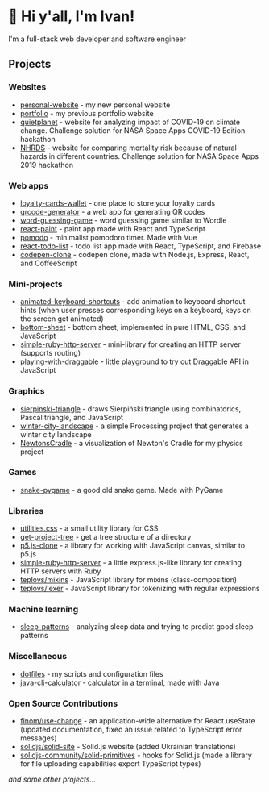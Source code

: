 # 👋 Hi y'all, I'm Ivan!

I'm a full-stack web developer and software engineer

## Projects

### Websites

- [personal-website](https://github.com/ivteplo/personal-website) - my new personal website
- [portfolio](https://github.com/ivteplo/portfolio) - my previous portfolio website
- [quietplanet](https://github.com/Apareshka/ds_quietplanet) - website for analyzing impact of COVID-19 on climate change. Challenge solution for NASA Space Apps COVID-19 Edition hackathon
- [NHRDS](https://github.com/Apareshka/NHRDS) - website for comparing mortality risk because of natural hazards in different countries. Challenge solution for NASA Space Apps 2019 hackathon

### Web apps

- [loyalty-cards-wallet](https://github.com/ivteplo/loyalty-cards-wallet) - one place to store your loyalty cards
- [qrcode-generator](https://github.com/ivteplo/qrcode-generator) - a web app for generating QR codes
- [word-guessing-game](https://github.com/ivteplo/word-guessing-game) - word guessing game similar to Wordle
- [react-paint](https://github.com/ivteplo/react-paint) - paint app made with React and TypeScript
- [pomodo](https://github.com/ivteplo/pomodo) - minimalist pomodoro timer. Made with Vue
- [react-todo-list](https://github.com/ivteplo/react-todo-list) - todo list app made with React, TypeScript, and Firebase
- [codepen-clone](https://github.com/ivteplo/codepen-clone) - codepen clone, made with Node.js, Express, React, and CoffeeScript

### Mini-projects

- [animated-keyboard-shortcuts](https://github.com/ivteplo/animated-keyboard-shortcuts) - add animation to keyboard shortcut hints (when user presses corresponding keys on a keyboard, keys on the screen get animated)
- [bottom-sheet](https://github.com/ivteplo/bottom-sheet) - bottom sheet, implemented in pure HTML, CSS, and JavaScript
- [simple-ruby-http-server](https://github.com/ivteplo/simple-ruby-http-server) - mini-library for creating an HTTP server (supports routing)
- [playing-with-draggable](https://github.com/ivteplo/playing-with-draggable) - little playground to try out Draggable API in JavaScript

### Graphics

- [sierpinski-triangle](https://github.com/ivteplo/sierpinski-triangle) - draws Sierpiński triangle using combinatorics, Pascal triangle, and JavaScript
- [winter-city-landscape](https://github.com/ivteplo/winter-city-landscape) - a simple Processing project that generates a winter city landscape
- [NewtonsCradle](https://github.com/ivteplo/NewtonsCradle) - a visualization of Newton's Cradle for my physics project

### Games

- [snake-pygame](https://github.com/ivteplo/snake-pygame) - a good old snake game. Made with PyGame

### Libraries

- [utilities.css](https://github.com/ivteplo/utilities.css) - a small utility library for CSS
- [get-project-tree](https://github.com/ivteplo/get-project-tree) - get a tree structure of a directory
- [p5.js-clone](https://github.com/ivteplo/p5.js-clone) - a library for working with JavaScript canvas, similar to p5.js
- [simple-ruby-http-server](https://github.com/ivteplo/simple-ruby-http-server) - a little express.js-like library for creating HTTP servers with Ruby
- [teplovs/mixins](https://github.com/teplovs/mixins) - JavaScript library for mixins (class-composition)
- [teplovs/lexer](https://github.com/teplovs/lexer) - JavaScript library for tokenizing with regular expressions

### Machine learning

- [sleep-patterns](https://github.com/ivteplo/sleep-patterns) - analyzing sleep data and trying to predict good sleep patterns

### Miscellaneous

- [dotfiles](https://github.com/ivteplo/dotfiles) - my scripts and configuration files
- [java-cli-calculator](https://github.com/ivteplo/java-cli-calculator) - calculator in a terminal, made with Java

### Open Source Contributions

- [finom/use-change](https://github.com/finom/use-change) - an application-wide alternative for React.useState (updated documentation, fixed an issue related to TypeScript error messages)
- [solidjs/solid-site](https://github.com/solidjs/solid-site) - Solid.js website (added Ukrainian translations)
- [solidjs-community/solid-primitives](https://github.com/solidjs-community/solid-primitives) - hooks for Solid.js (made a library for file uploading capabilities export TypeScript types)

_and some other projects..._
